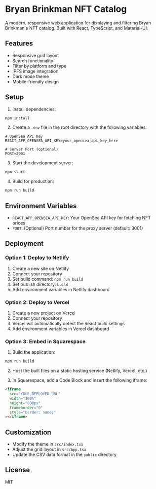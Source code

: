 # Bryan Brinkman NFT Catalog

A modern, responsive web application for displaying and filtering Bryan Brinkman's NFT catalog. Built with React, TypeScript, and Material-UI.

## Features

- Responsive grid layout
- Search functionality
- Filter by platform and type
- IPFS image integration
- Dark mode theme
- Mobile-friendly design

## Setup

1. Install dependencies:
```bash
npm install
```

2. Create a `.env` file in the root directory with the following variables:
```env
# OpenSea API Key
REACT_APP_OPENSEA_API_KEY=your_opensea_api_key_here

# Server Port (optional)
PORT=3001
```

3. Start the development server:
```bash
npm start
```

4. Build for production:
```bash
npm run build
```

## Environment Variables

- `REACT_APP_OPENSEA_API_KEY`: Your OpenSea API key for fetching NFT prices
- `PORT`: (Optional) Port number for the proxy server (default: 3001)

## Deployment

### Option 1: Deploy to Netlify

1. Create a new site on Netlify
2. Connect your repository
3. Set build command: `npm run build`
4. Set publish directory: `build`
5. Add environment variables in Netlify dashboard

### Option 2: Deploy to Vercel

1. Create a new project on Vercel
2. Connect your repository
3. Vercel will automatically detect the React build settings
4. Add environment variables in Vercel dashboard

### Option 3: Embed in Squarespace

1. Build the application:
```bash
npm run build
```

2. Host the built files on a static hosting service (Netlify, Vercel, etc.)

3. In Squarespace, add a Code Block and insert the following iframe:
```html
<iframe 
  src="YOUR_DEPLOYED_URL" 
  width="100%" 
  height="800px" 
  frameborder="0"
  style="border: none;"
></iframe>
```

## Customization

- Modify the theme in `src/index.tsx`
- Adjust the grid layout in `src/App.tsx`
- Update the CSV data format in the `public` directory

## License

MIT 